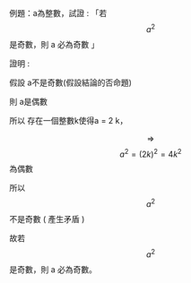 例題：a為整數，試證 : 「若$$a^{2}$$是奇數，則 a 必為奇數 」

證明 : 

假設 a不是奇數\(假設結論的否命題\)	

則 a是偶數	

所以 存在一個整數k使得a = 2 k，	

$$\Rightarrow $$ $$a^{2}= (2k)^{2}=4k^{2}$$ 為偶數	

所以 $$a^{2}$$ 不是奇數 \( 產生矛盾 \)	

故若 $$a^{2}$$是奇數，則 a 必為奇數。 

